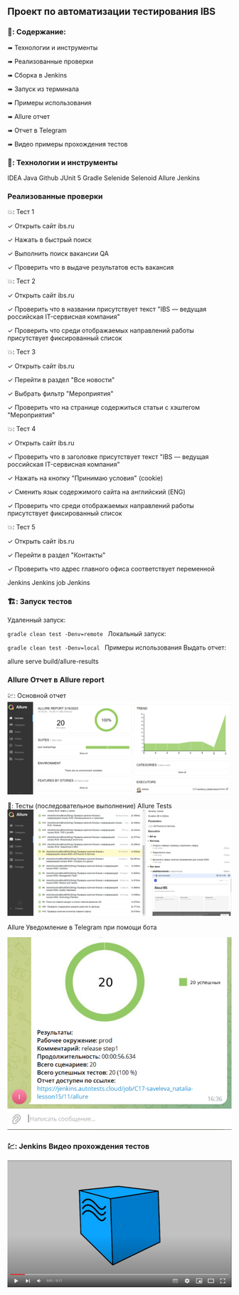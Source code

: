 ## Проект по автоматизации тестирования IBS

### 🚀: Содержание:

➠ Технологии и инструменты

➠ Реализованные проверки

➠ Сборка в Jenkins

➠ Запуск из терминала

➠ Примеры использования

➠ Allure отчет

➠ Отчет в Telegram

➠ Видео примеры прохождения тестов

### 🧰: Технологии и инструменты

IDEA Java Github JUnit 5 Gradle Selenide Selenoid Allure Jenkins

### Реализованные проверки

💥: Тест 1

✓ Открыть сайт ibs.ru

✓ Нажать в быстрый поиск

✓ Выполнить поиск вакансии QA

✓ Проверить что в выдаче результатов есть вакансия


💥: Тест 2

✓ Открыть сайт ibs.ru

✓ Проверить что в названии присутствует текст "IBS — ведущая российская IT-сервисная компания"

✓ Проверить что среди отображаемых направлений работы присутствует фиксированный список


💥: Тест 3

✓ Открыть сайт ibs.ru

✓ Перейти в раздел "Все новости"

✓ Выбрать фильтр "Мероприятия"

✓ Проверить что на странице содержиться статьи с хэштегом "Мероприятия"


💥: Тест 4

✓ Открыть сайт ibs.ru

✓ Проверить что в заголовке присутствует текст "IBS — ведущая российская IT-сервисная компания"

✓ Нажать на кнопку "Принимаю условия" (cookie)

✓ Сменить язык содержимого сайта на английский (ENG)

✓ Проверить что среди отображаемых направлений работы присутствует фиксированный список


💥: Тест 5

✓ Открыть сайт ibs.ru

✓ Перейти в раздел "Контакты"

✓ Проверить что адрес главного офиса соответствует переменной


Jenkins Jenkins job
Jenkins

### 🏗️: Запуск тестов 

Удаленный запуск:

`gradle clean test -Denv=remote
`
Локальный запуск:

`gradle clean test -Denv=local
`
Примеры использования
Выдать отчет:

allure serve build/allure-results

### Allure Отчет в Allure report

💹: Основной отчет
![report.png](https://github.com/foxalice/portfolio_hh/blob/main/img/allure_report.png)️

🧪: Тесты (последовательное выполнение)
Allure Tests
![report.png](https://github.com/foxalice/portfolio_hh/blob/main/img/suites.png)️

Allure Уведомление в Telegram при помощи бота

![report.png](https://github.com/foxalice/portfolio_hh/blob/main/img/telegram_img.png)


###  💹: Jenkins Видео прохождения тестов


[![Watch the video](https://github.com/foxalice/portfolio_hh/blob/main/img/start.png)](https://youtu.be/5OZ32Tchgog)
